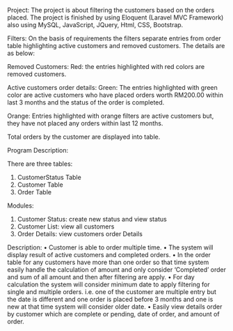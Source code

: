 <p>
Project: The project is about filtering the customers based on the orders placed. The project is finished by using Eloquent (Laravel MVC Framework) also using MySQL, JavaScript, JQuery, Html, CSS, Bootstrap.

Filters: On the basis of requirements the filters separate entries from order table highlighting active customers and removed customers. The details are as below:

Removed Customers:
Red:  the entries highlighted with red colors are removed customers. 

Active customers order details:
Green: The entries highlighted with green color are active customers who have placed orders worth RM200.00 within last 3 months and the status of the order is completed.

Orange: Entries highlighted with orange filters are active customers but, they have not placed any orders within last 12 months.

Total orders by the customer are displayed into table.

Program Description:

There are three tables:
1)	CustomerStatus Table
2)	Customer Table
3)	Order Table

Modules:
1)	Customer Status: create new status and view status
2)	Customer List: view all customers
3)	Order Details: view customers order Details

Description:
•	Customer is able to order multiple time.
•	The system will display result of active customers and completed orders. 
•	In the order table for any customers have more than one order so that time system easily handle the calculation of amount and only consider ‘Completed’ order and sum of all amount and then after filtering are apply.
•	For day calculation the system will consider minimum date to apply filtering for single and multiple orders. i.e. one of the customer are multiple entry but the date is different and one order is placed before 3 months and one is new at that time system will consider older date. 
•	Easily view details order by customer which are complete or pending, date of order, and amount of order.</p>